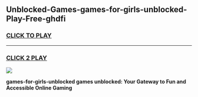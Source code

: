 
## Unblocked-Games-games-for-girls-unblocked-Play-Free-ghdfi
<h3>
<a href="https://premium76.site?title=games-for-girls-unblocked&ref=19M">CLICK TO PLAY</a></h3>
<hr>

<h3>
<a href="https://premium76.site?title=games-for-girls-unblocked&ref=19M">CLICK 2 PLAY</a>
  
</h3>

<a href="https://premium76.site?title=games-for-girls-unblocked&ref=19M"><img src="https://clearcache.store/games.png"></a>


**games-for-girls-unblocked games unblocked: Your Gateway to Fun and Accessible Online Gaming**
